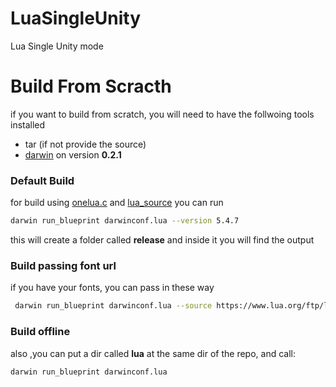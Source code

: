 # LuaSingleUnity
Lua Single Unity mode


# Build From Scracth

if you want to build from scratch, you will need to have the follwoing tools 
installed 

- tar (if not provide the source)
- [darwin](https://github.com/OUIsolutions/Darwin) on version **0.2.1**

### Default Build
for build using [onelua.c](https://github.com/lua/lua/blob/master/onelua.c) and 
[lua_source](https://www.lua.org/versions.html) you can run 

```bash
darwin run_blueprint darwinconf.lua --version 5.4.7
```
this will create a folder called **release** and inside it you will find the
output


### Build passing font url
if you have your fonts, you can pass in these way
```bash
 darwin run_blueprint darwinconf.lua --source https://www.lua.org/ftp/lua-5.4.7.tar.gz --onelua https://raw.githubusercontent.com/lua/lua/refs/heads/master/onelua.c
```
### Build offline
also ,you can put a dir called **lua** at the same dir of the repo, and call:
```bash
darwin run_blueprint darwinconf.lua
```